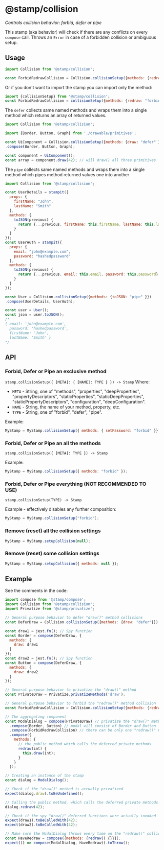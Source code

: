 # @stamp/collision

_Controls collision behavior: forbid, defer or pipe_

This stamp (aka behavior) will check if there are any conflicts on every `compose` call. 
Throws an `Error` in case of a forbidden collision or ambiguous setup.

## Usage

```js
import Collision from '@stamp/collision';

const ForbidRedrawCollision = Collision.collisionSetup({methods: {redraw: "forbid" }});
```

Or if you don't want to import the stamp you can import only the method:
```js
import {collisionSetup} from '@stamp/collision';
const ForbidRedrawCollision = collisionSetup({methods: {redraw: "forbid" }});
```


The `defer` collects same named methods and wraps them into a single method which returns an array of returned values.
```js
import Collision from '@stamp/collision';

import {Border, Button, Graph} from './drawable/primitives';

const UiComponent = Collision.collisionSetup({methods: {draw: "defer" }})
.compose(Border, Button, Graph);

const component = UiComponent();
const array = component.draw(42); // will draw() all three primitives
```


The `pipe` collects same named methods and wraps them into a single method which pipes method returned values one into another
```js
import Collision from '@stamp/collision';

const UserDetails = stampit({
  props: {
    firstName: "John",
    lastName: "Smith"
  },
  methods: {
    toJSON(previous) {
      return {...previous, firstName: this.firstName, lastName: this.lastName};
    }
  }
});
const UserAuth = stampit({
  props: {
    email: "john@example.com",
    password: "hashedpassword"
  },
  methods: {
    toJSON(previous) {
      return {...previous, email: this.email, password: this.password};
    }
  }
});

const User = Collision.collisionSetup({methods: {toJSON: "pipe" }})
.compose(UserDetails, UserAuth);

const user = User();
const json = user.toJSON();
/*
{ email: 'john@example.com',
  password: 'hashedpassword',
  firstName: 'John',
  lastName: 'Smith' }
*/
```

## API

### Forbid, Defer or Pipe an exclusive method
`stamp.collisionSetup({ [META]: { [NAME]: TYPE } }) -> Stamp`
Where:
* `META` - String, one of "methods", "properties", "deepProperties", "propertyDescriptors", "staticProperties", "staticDeepProperties", "staticPropertyDescriptors", "configuration", "deepConfiguration".
* `NAME` - String, the name of your method, property, etc.
* `TYPE` - String, one of "forbid", "defer", "pipe". 

Example:
```js
MyStamp = MyStamp.collisionSetup({ methods: { setPassword: "forbid" }});
```

### Forbid, Defer or Pipe an all the methods
`stamp.collisionSetup({ [META]: TYPE }) -> Stamp`

Example:
```js
MyStamp = MyStamp.collisionSetup({ methods: "forbid" });
```

### Forbid, Defer or Pipe everything (NOT RECOMMENDED TO USE)
`stamp.collisionSetup(TYPE) -> Stamp`

Example - effectively disables any further composition:
```js
MyStamp = MyStamp.collisionSetup("forbid");
```

### Remove (reset) all the collision settings
```js
MyStamp = MyStamp.setupCollision(null);
```

### Remove (reset) some collision settings
```js
MyStamp = MyStamp.setupCollision({ methods: null });
```



## Example

See the comments in the code:
```js
import compose from '@stamp/compose';
import Collision from '@stamp/collision';
import Privatize from '@stamp/privatize';

// General purpose behavior to defer "draw()" method collisions
const DeferDraw = Collision.collisionSetup({methods: {draw: "defer"}});

const draw1 = jest.fn(); // Spy function
const Border = compose(DeferDraw, {
  methods: {
    draw: draw1
  }
});
const draw2 = jest.fn(); // Spy function
const Button = compose(DeferDraw, {
  methods: {
    draw: draw2
  }
});

// General purpose behavior to privatize the "draw()" method
const PrivateDraw = Privatize.privatizeMethods('draw');

// General purpose behavior to forbid the "redraw()" method collision
const ForbidRedrawCollision = Collision.collisionSetup({methods: {redraw: "forbid"}});

// The aggregating component
const ModalDialog = compose(PrivateDraw) // privatize the "draw()" method
  .compose(Border, Button) // modal will consist of Border and Button
  .compose(ForbidRedrawCollision) // there can be only one "redraw()" method
  .compose({
    methods: {
      // the public method which calls the deferred private methods
      redraw(int) {
        this.draw(int);
      }
    }
  });

// Creating an instance of the stamp
const dialog = ModalDialog();

// Check if the "draw()" method is actually privatized
expect(dialog.draw).toBeUndefined();

// Calling the public method, which calls the deferred private methods
dialog.redraw(42);

// Check if the spy "draw()" deferred functions were actually invoked
expect(draw1).toBeCalledWith(42);
expect(draw2).toBeCalledWith(42);

// Make sure the ModalDialog throws every time on the "redraw()" collisions
const HaveRedraw = compose({methods: {redraw() {}}});
expect(() => compose(ModalDialog, HaveRedraw)).toThrow();
```
